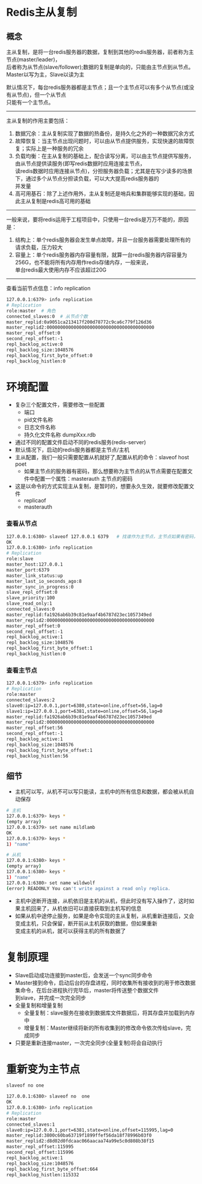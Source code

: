 # Redis主从复制
## 概念
主从复制，是将一台redis服务器的数据，复制到其他的redis服务器，前者称为主节点(master/leader)，  
后者称为从节点(slave/follower);数据的复制是单向的，只能由主节点到从节点。Master以写为主，Slave以读为主  

默认情况下，每台redis服务器都是主节点；且一个主节点可以有多个从节点(或没有从节点)，但一个从节点  
只能有一个主节点。  
____
主从复制的作用主要包括：  
1. 数据冗余：主从复制实现了数据的热备份，是持久化之外的一种数据冗余方式
2. 故障恢复：当主节点出现问题时，可以由从节点提供服务，实现快速的故障恢复；实际上是一种服务的冗余
3. 负载均衡：在主从复制的基础上，配合读写分离，可以由主节点提供写服务，由从节点提供读服务(即写redis数据时应用连接主节点，  
读redis数据时应用连接从节点)，分担服务器负载；尤其是在写少读多的场景下，通过多个从节点分担读负载，可以大大提高redis服务器的  
并发量
4. 高可用基石：除了上述作用外，主从复制还是哨兵和集群能够实现的基础，因此主从复制是redis高可用的基础   
___ 

一般来说，要将redis运用于工程项目中，只使用一台redis是万万不能的，原因是：  
1. 结构上：单个redis服务器会发生单点故障，并且一台服务器需要处理所有的请求负载，压力较大
2. 容量上：单个redis服务器内存容量有限，就算一台redis服务器内容容量为256G，也不能将所有内存用作redis存储内存，一般来说，  
单台redis最大使用内存不应该超过20G
___

查看当前节点信息：info replication  
```bash
127.0.0.1:6379> info replication
# Replication
role:master  # 角色
connected_slaves:0  # 从节点个数
master_replid:0a9051ca213417f200d78772c9ca6c779f126d36
master_replid2:0000000000000000000000000000000000000000
master_repl_offset:0
second_repl_offset:-1
repl_backlog_active:0
repl_backlog_size:1048576
repl_backlog_first_byte_offset:0
repl_backlog_histlen:0
```


# 环境配置
- 复杂三个配置文件，需要修改一些配置
  - 端口
  - pid文件名称
  - 日志文件名称
  - 持久化文件名称 dumpXxx.rdb
- 通过不同的配置文件启动不同的redis服务(redis-server)
- 默认情况下，启动的redis服务器都是主节点/主机
- 主从配置，我们一般只需要配置从机就好了,配置从机的命令：slaveof host poet
  - 如果主节点的服务器有密码，那么想要称为主节点的从节点需要在配置文件中配置一个属性：masterauth 主节点的密码
- 这是以命令的方式实现主从复制，是暂时的，想要永久生效，就要修改配置文件
  - replicaof <masterip> <masterport>
  - masterauth <master-password>



### 查看从节点
```bash
127.0.0.1:6380> slaveof 127.0.0.1 6379   # 找谁作为主节点，主节点如果有密码，需要在从节点的配置文件中添加 masterauth 主节点密码
OK
127.0.0.1:6380> info replication
# Replication
role:slave
master_host:127.0.0.1
master_port:6379
master_link_status:up
master_last_io_seconds_ago:8
master_sync_in_progress:0
slave_repl_offset:0
slave_priority:100
slave_read_only:1
connected_slaves:0
master_replid:fa1926ab6b39c81e9aaf4b6787d23ec1057349ed
master_replid2:0000000000000000000000000000000000000000
master_repl_offset:0
second_repl_offset:-1
repl_backlog_active:1
repl_backlog_size:1048576
repl_backlog_first_byte_offset:1
repl_backlog_histlen:0
```
### 查看主节点
```bash
127.0.0.1:6379> info replication
# Replication
role:master
connected_slaves:2
slave0:ip=127.0.0.1,port=6380,state=online,offset=56,lag=0
slave1:ip=127.0.0.1,port=6381,state=online,offset=56,lag=0
master_replid:fa1926ab6b39c81e9aaf4b6787d23ec1057349ed
master_replid2:0000000000000000000000000000000000000000
master_repl_offset:56
second_repl_offset:-1
repl_backlog_active:1
repl_backlog_size:1048576
repl_backlog_first_byte_offset:1
repl_backlog_histlen:56
```

## 细节
- 主机可以写，从机不可以写只能读，主机中的所有信息和数据，都会被从机自动保存
```bash
# 主机
127.0.0.1:6379> keys *
(empty array)
127.0.0.1:6379> set name mildlamb
OK
127.0.0.1:6379> keys *
1) "name"
```
```bash
# 从机
127.0.0.1:6380> keys *
(empty array)
127.0.0.1:6380> keys *
1) "name"
127.0.0.1:6380> set name wildwolf
(error) READONLY You can't write against a read only replica.
```
- 主机中途断开连接，从机依旧是主机的从机，但此时没有写入操作了，这时如果主机回来了，从机依旧可以直接获取到主机写的信息
- 如果从机中途停止服务，如果是命令实现的主从复制，从机重新连接后，又会变成主机，只会保留，断开前从主机获取的数据，但如果重新  
变成主机的从机，就可以获得主机的所有数据了
  
# 复制原理
- Slave启动成功连接到master后，会发送一个sync同步命令
- Master接到命令，启动后台的存盘进程，同时收集所有接收到的用于修改数据集命令，在后台进程执行完毕后，master将传送整个数据文件  
到slave，并完成一次完全同步
- 全量复制和增量复制
  - 全量复制：slave服务在接收到数据库文件数据后，将其存盘并加载到内存中
  - 增量复制：Master继续将新的所有收集到的修改命令依次传给slave，完成同步
- 只要是重新连接master，一次完全同步(全量复制)将会自动执行

# 重新变为主节点
```bash
slaveof no one
```
```bash
127.0.0.1:6380> slaveof no  one
OK
127.0.0.1:6380> info replication
# Replication
role:master
connected_slaves:1
slave0:ip=127.0.0.1,port=6381,state=online,offset=115995,lag=0
master_replid:3800c60ba63719f1899ffef56da18f78996b03f0
master_replid2:d8d02d0fdcaac066aacaa74a99e5c0d808b38f15
master_repl_offset:115995
second_repl_offset:115996
repl_backlog_active:1
repl_backlog_size:1048576
repl_backlog_first_byte_offset:664
repl_backlog_histlen:115332
```
